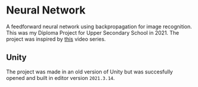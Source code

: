 # Neural Network
A feedforward neural network using backpropagation for image recognition. This was my Diploma Project for Upper Secondary School in 2021. The project was inspired by [this](https://www.youtube.com/watch?v=aircAruvnKk&list=PLZHQObOWTQDNU6R1_67000Dx_ZCJB-3pi "3Blue1Brown") video series.

## Unity
The project was made in an old version of Unity but was succesfully opened and built in editor version `2021.3.14`.
